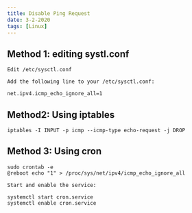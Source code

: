 ```yaml
---
title: Disable Ping Request 
date: 3-2-2020
tags: [Linux]
---
```


## Method 1: editing systl.conf

```
Edit /etc/sysctl.conf

Add the following line to your /etc/sysctl.conf:

net.ipv4.icmp_echo_ignore_all=1

```

## Method2: Using iptables


```
iptables -I INPUT -p icmp --icmp-type echo-request -j DROP

```

## Method 3: Using cron

```
sudo crontab -e
@reboot echo "1" > /proc/sys/net/ipv4/icmp_echo_ignore_all

Start and enable the service:

systemctl start cron.service
systemctl enable cron.service
```

